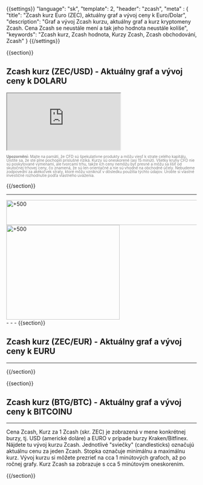 ﻿{{settings}}
  "language": "sk",
  "template": 2,
  "header": "zcash",
  "meta" : {
    "title": "Zcash kurz Euro (ZEC), aktuálny graf a vývoj ceny k Euro/Dolar",
    "description": "Graf a vývoj Zcash kurzu, aktuálny graf a kurz kryptomeny Zcash. Cena Zcash se neustále mení a tak jeho hodnota neustále kolíše",
    "keywords": "Zcash kurz, Zcash hodnota, Kurzy Zcash, Zcash obchodování, Zcash"
  }
{{/settings}}


{{section}}


## Zcash kurz **(ZEC/USD)** - Aktuálny graf a vývoj ceny k **DOLARU** 

<div class="container kurz">
<a href="http://blog.forexsrovnavac.cz/plus500cz"></a>
<a href="http://blog.forexsrovnavac.cz/plus500cz"></a>
<iframe src="http://marketools.plus500.com/Widgets/InstrumentChartContainer?hl=cs&cty=CZ&id=66349&tags=widg+chart+bitcoin&pl=2&instSymb=ZECUSD"></iframe>
</div>
<div class="alert">
    <font size="1" color="grey" face="">
    <p style="line-height:100%"> 
        <strong>Upozornění:</strong>
                Majte na pamäti, že CFD sú špekulatívne produkty a môžu viesť k strate celého kapitálu. Uistite sa, že ste plne pochopili príslušné riziká. Kurzy sú oneskorené (asi 15 minút). Všetky kruhy CFD nie sú poskytované výmenami, ale tvorcami trhu, takže ich ceny nemôžu byť presné a môžu sa líšiť od skutočnej trhovej ceny, čo znamená, že sú len orientačné a nie sú vhodné na obchodné účely. Nebudeme zodpovední za akékoľvek straty, ktoré môžu vzniknúť v dôsledku použitia týchto údajov. Urobte si vlastné investičné rozhodnutie podľa vlastného uváženia.</p>
    </font>
</div>

{{/section}}


- - -
<div class="row">
<div class="col-md-8 hidden-sm hidden-xs">
<a href="http://blog.forexsrovnavac.cz/plus500cz" target="_blank" title="+500"><img src="http://cdn.plus500.com/Media/Banners/1024x66/28447.gif?set=Cryptocurrencies_CySec" width="1135" height="66" border="0" alt="+500" /></a>
</div>
<div class="col-sm-6 col-xs-12 hidden-md hidden-lg">
 <a href="http://blog.forexsrovnavac.cz/plus500cz" target="_blank" title="+500"><img src="http://cdn.plus500.com/Media/Banners/300x250/28436.gif?set=Cryptocurrencies_CySec" width="300" height="250" border="0" alt="+500" /></a>
</div>
</div>
- - -
{{section}}


## Zcash kurz **(ZEC/EUR)** - Aktuálny graf a vývoj ceny k **EURU** 

<!-- TradingView Widget BEGIN -->
<script type="text/javascript" src="https://d33t3vvu2t2yu5.cloudfront.net/tv.js"></script>
<script type="text/javascript">
new TradingView.widget({
  "width": "100%",
  "height": 400,
  "symbol": "KRAKEN:ZECEUR",
  "interval": "60",
  "timezone": "Etc/UTC",
  "theme": "White",
  "style": "1",
  "locale": "en",
  "toolbar_bg": "#f1f3f6",
  "allow_symbol_change": true,
  "hideideas": true,
  "show_popup_button": true,
  "popup_width": "1000",
  "popup_height": "650",
});

</script>
<!-- TradingView Widget END -->
- - -



{{/section}}

{{section}}

## Zcash kurz **(BTG/BTC)** - Aktuálny graf a vývoj ceny k **BITCOINU** 

<!-- TradingView Widget BEGIN -->
<script type="text/javascript" src="https://d33t3vvu2t2yu5.cloudfront.net/tv.js"></script>
<script type="text/javascript">
new TradingView.widget({
  "width": "100%",
  "height": 400,
  "symbol": "BITFINEX:ZECBTC",
  "interval": "1",
  "timezone": "Etc/UTC",
  "theme": "White",
  "style": "1",
  "locale": "en",
  "toolbar_bg": "#f1f3f6",
  "allow_symbol_change": true,
  "hideideas": true,
  "show_popup_button": true,
  "popup_width": "1000",
  "popup_height": "650",
});

</script>
<!-- TradingView Widget END -->
- - -

Cena Zcash, Kurz za 1 Zcash (skr. ZEC) je zobrazená v mene konkrétnej burzy, tj. USD (americké doláre) a EURO v prípade burzy Kraken/Bitfinex. Nájdete tu vývoj kurzu Zcash. Jednotlivé "sviečky" (candlesticks) označujú aktuálnu cenu za jeden Zcash. Stopka označuje minimálnu a maximálnu kurz. Vývoj kurzu si môžete prezrieť na cca 1 minútových grafoch, až po ročnej grafy. Kurz Zcash sa zobrazuje s cca 5 minútovým oneskorením.


{{/section}}







